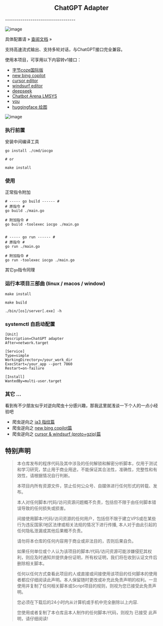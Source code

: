 <h2 align="center">ChatGPT Adapter</h2>
------------------------------------

![image](https://github.com/user-attachments/assets/93be2041-8ebc-466a-9fd4-939f4f9082f2)

具体配置请 » [查阅文档](https://bincooo.github.io/chatgpt-adapter) »

支持高速流式输出、支持多轮对话，与ChatGPT接口完全兼容。

使用本项目，可享用以下内容转v1接口：

 - [字节coze国际版](https://www.coze.com)
 - [new bing copilot](https://copilot.microsoft.com)
 - [cursor editor](https://www.cursor.com)
 - [windsurf editor](https://codeium.com)
 - [deepseek](https://www.deepseek.com)
 - [Chatbot Arena LMSYS](https://lmarena.ai)
 - [you](https://you.com)
 - [huggingface 绘图](https://huggingface.io)

![image](https://github.com/user-attachments/assets/1edf6efe-028c-4ec8-a7c4-a3c4fc2753d8)

### 执行前置

安装中间编译工具
```shell
go install ./cmd/iocgo

# or 

make install
```
### 使用


正常指令附加
```shell
# ----- go build ------ #
# 原指令 #
go build ./main.go

# 附加指令 #
go build -toolexec iocgo ./main.go


# ----- go run ------ #
# 原指令 #
go run ./main.go

# 附加指令 #
go run -toolexec iocgo ./main.go
```

其它`go`指令同理


### 运行本项目三部曲 (linux / macos / window)

```shell
make install

make build

./bin/[os]/server[.exe] -h
```

### systemctl 自启动配置
```adapter.service
[Unit]
Description=ChatGPT adapter
After=network.target

[Service]
Type=simple
WorkingDirectory=/your_work_dir
ExecStart=/your_app --port 7860
Restart=on-failure

[Install]
WantedBy=multi-user.target
```

### 其它 ...
看到有不少朋友似乎对逆向爬虫十分感兴趣，那我这里就浅谈一下个人的一点小经验吧

- 爬虫逆向之 [ja3 指纹篇](https://github.com/bincooo/chatgpt-adapter/discussions/106)
- 爬虫逆向之 [new bing copilot篇](https://github.com/bincooo/chatgpt-adapter/discussions/105)
- 爬虫逆向之 [cursor & windsurf (proto+gzip)篇]()

## 特别声明
> 本仓库发布的程序代码及其中涉及的任何解锁和解密分析脚本，仅用于测试和学习研究，禁止用于商业用途，不能保证其合法性，准确性，完整性和有效性，请根据情况自行判断。
>
> 本项目内所有资源文件，禁止任何公众号、自媒体进行任何形式的转载、发布。
>
> 本人对任何脚本/代码/访问资源问题概不负责，包括但不限于由任何脚本错误导致的任何损失或损害。
>
> 间接使用脚本/代码/访问资源的任何用户，包括但不限于建立VPS或在某些行为违反国家/地区法律或相关法规的情况下进行传播, 本人对于由此引起的任何隐私泄漏或其他后果概不负责。
>
> 请勿将本仓库的任何内容用于商业或非法目的，否则后果自负。
>
> 如果任何单位或个人认为该项目的脚本/代码/访问资源可能涉嫌侵犯其权利，则应及时通知并提供身份证明，所有权证明，我们将在收到认证文件后删除相关脚本。
>
> 任何以任何方式查看此项目的人或直接或间接使用该项目的任何脚本的使用者都应仔细阅读此声明。本人保留随时更改或补充此免责声明的权利。一旦使用并复制了任何相关脚本或Script项目的规则，则视为您已接受此免责声明。
>
> 您必须在下载后的24小时内从计算机或手机中完全删除以上内容.
>
> 您使用或者复制了本仓库且本人制作的任何脚本/代码，则视为 已接受 此声明，请仔细阅读!